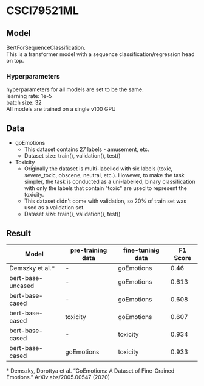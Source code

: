 # CSCI79521ML

## Model
BertForSequenceClassification. \
This is a transformer model with a sequence classification/regression head on top.

### Hyperparameters
hyperparameters for all models are set to be the same. \
learning rate: 1e-5 \
batch size: 32 \
All models are trained on a single v100 GPU

## Data
- goEmotions
  - This dataset contains 27 labels - amusement, etc.
  - Dataset size: train(), validation(), test() 
- Toxicity
  - Originally the dataset is multi-labelled with six labels (toxic, severe_toxic, obscene, neutral, etc.). However, to make the task simpler, the task is conducted as a uni-labelled, binary classification with only the labels that contain "toxic" are used to represent the toxicity.
  - This dataset didn't come with validation, so 20% of train set was used as a validation set.
  - Dataset size: train(), validation(), test() 

## Result
| Model | pre-training data | fine-tuninig data | F1 Score | 
| - | - | - | -|
| Demszky et al.* | - | goEmotions | 0.46 | 
| bert-base-uncased | - | goEmotions | 0.613 |
| bert-base-cased | - | goEmotions | 0.608 |
| bert-base-cased | toxicity | goEmotions | 0.607 |
| bert-base-cased | - | toxicity | 0.934 |
| bert-base-cased | goEmotions | toxicity | 0.933 |

\* Demszky, Dorottya et al. “GoEmotions: A Dataset of Fine-Grained Emotions.” ArXiv abs/2005.00547 (2020)

